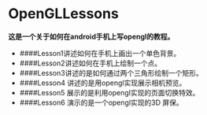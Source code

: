 # OpenGLLessons
**这是一个关于如何在android手机上写opengl的教程。**
* ####Lesson1讲述如何在手机上画出一个单色背景。
* ####Lesson2讲述如何在手机上绘制一个点。
* ####Lesson3讲述的是如何通过两个三角形绘制一个矩形。
* ####Lesson4 讲述的是用opengl实现展示相机预览。
* ####Lesson5 展示的是利用opengl实现的页面切换特效。
* ####Lesson6 演示的是一个opengl实现的3D 屏保。

